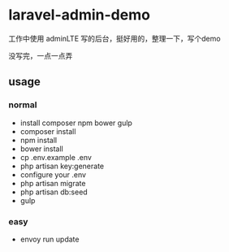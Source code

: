 # laravel-admin-demo

工作中使用 adminLTE 写的后台，挺好用的，整理一下，写个demo

没写完，一点一点弄

## usage

### normal
- install composer npm bower gulp
- composer install
- npm install
- bower install
- cp .env.example .env
- php artisan key:generate
- configure your .env
- php artisan migrate
- php artisan db:seed
- gulp

### easy
- envoy run update

